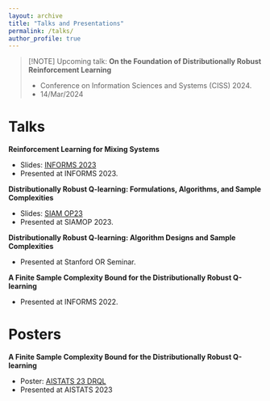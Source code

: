 ```yaml
---
layout: archive
title: "Talks and Presentations"
permalink: /talks/
author_profile: true
---
```

>[!NOTE] Upcoming talk:
>**On the Foundation of Distributionally Robust Reinforcement Learning**
>- Conference on Information Sciences and Systems (CISS) 2024.
>- 14/Mar/2024


# Talks 
**Reinforcement Learning for Mixing Systems**
- Slides: [INFORMS 2023](http://Shengbo-Wang.github.io/files/slides/INFORMS2023__Mixing_MDP.pdf)
- Presented at INFORMS 2023. 

**Distributionally Robust Q-learning: Formulations, Algorithms, and Sample Complexities**
- Slides: [SIAM OP23](http://Shengbo-Wang.github.io/files/slides/SIAM_OP23__DRRL.pdf)
- Presented at SIAMOP 2023. 

**Distributionally Robust Q-learning: Algorithm Designs and Sample Complexities**
- Presented at Stanford OR Seminar. 

**A Finite Sample Complexity Bound for the Distributionally Robust Q-learning**
- Presented at INFORMS 2022.

# Posters
**A Finite Sample Complexity Bound for the Distributionally Robust Q-learning**
- Poster: [AISTATS 23 DRQL]( http://Shengbo-Wang.github.io/files/posters/AISTATS_2023_Poster.pdf)
- Presented at AISTATS 2023
